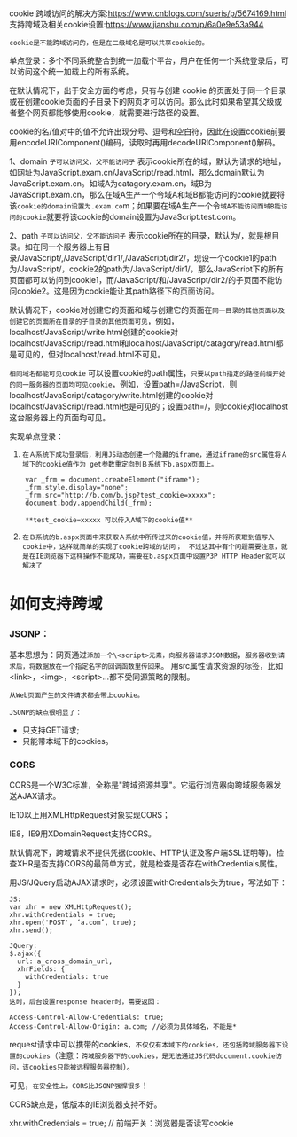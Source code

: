 

## 

cookie 跨域访问的解决方案:https://www.cnblogs.com/sueris/p/5674169.html
支持跨域及相关cookie设置:https://www.jianshu.com/p/6a0e9e53a944

`cookie是不能跨域访问的，但是在二级域名是可以共享cookie的。`

单点登录：多个不同系统整合到统一加载个平台，用户在任何一个系统登录后，可以访问这个统一加载上的所有系统。

在默认情况下，出于安全方面的考虑，只有与创建 cookie 的页面处于同一个目录或在创建cookie页面的子目录下的网页才可以访问。那么此时如果希望其父级或者整个网页都能够使用cookie，就需要进行路径的设置。

cookie的名/值对中的值不允许出现分号、逗号和空白符，因此在设置cookie前要用encodeURIComponent()编码，读取时再用decodeURIComponent()解码。

1、domain
`子可以访问父，父不能访问子`
表示cookie所在的域，默认为请求的地址，如网址为JavaScript.exam.cn/JavaScript/read.html，那么domain默认为JavaScript.exam.cn。如域A为catagory.exam.cn，域B为JavaScript.exam.cn，那么在域A生产一个令域A和域B都能访问的cookie就要将该`cookie的domain设置为.exam.co`m；如果要在域A生产一个令`域A不能访问而域B能访问的cookie`就要将该cookie的domain设置为JavaScript.test.com。

2、path
`子可以访问父，父不能访问子`
表示cookie所在的目录，默认为/，就是根目录。如在同一个服务器上有目录/JavaScript/,/JavaScript/dir1/,/JavaScript/dir2/，现设一个cookie1的path为/JavaScript/，cookie2的path为/JavaScript/dir1/，那么JavaScript下的所有页面都可以访问到cookie1，而/JavaScript/和/JavaScript/dir2/的子页面不能访问cookie2。这是因为cookie能让其path路径下的页面访问。

默认情况下，cookie对创建它的页面和域与创建它的页面在`同一目录的其他页面以及创建它的页面所在目录的子目录的其他页面可见`，例如，localhost/JavaScript/write.html创建的cookie对localhost/JavaScript/read.html和localhost/JavaScript/catagory/read.html都是可见的，但对localhost/read.html不可见。

`相同域名都能可见cookie`
可以设置cookie的path属性，`只要以path指定的路径前缀开始的同一服务器的页面均可见cookie`，例如，设置path=/JavaScript，则localhost/JavaScript/catagory/write.html创建的cookie对localhost/JavaScript/read.html也是可见的；设置path=/，则cookie对localhost这台服务器上的页面均可见。

实现单点登录：
1. `在Ａ系统下成功登录后，利用JS动态创建一个隐藏的iframe，通过iframe的src属性将Ａ域下的cookie值作为 get参数重定向到Ｂ系统下b.aspx页面上。`
```
    var _frm = document.createElement("iframe"); 
    _frm.style.display="none";  
    _frm.src="http://b.com/b.jsp?test_cookie=xxxxx";  
    document.body.appendChild(_frm); 

    **test_cookie=xxxxx 可以传入A域下的cookie值**
```  
2. `在Ｂ系统的b.aspx页面中来获取Ａ系统中所传过来的cookie值，并将所获取到值写入cookie中，这样就简单的实现了cookie跨域的访问；　不过这其中有个问题需要注意，就是在IE浏览器下这样操作不能成功，需要在b.aspx页面中设置P3P HTTP Header就可以解决了 `

# 如何支持跨域
### JSONP：
基本思想为：网页通过`添加一个\<script>元素，向服务器请求JSON数据`，`服务器收到请求后，将数据放在一个指定名字的回调函数里传回来`。
用src属性请求资源的标签，比如\<link>，\<img>，\<script>...都不受同源策略的限制。

`从Web页面产生的文件请求都会带上cookie。`

`JSONP的缺点很明显了：`
- 只支持GET请求;
- 只能带本域下的cookies。

### CORS

CORS是一个W3C标准，全称是"跨域资源共享"。它运行浏览器向跨域服务器发送AJAX请求。

IE10以上用XMLHttpRequest对象实现CORS；

IE8，IE9用XDomainRequest支持CORS。

默认情况下，跨域请求不提供凭据(cookie、HTTP认证及客户端SSL证明等)。检查XHR是否支持CORS的最简单方式，就是检查是否存在withCredentials属性。

用JS/JQuery启动AJAX请求时，必须设置withCredentials头为true，写法如下：
```
JS:
var xhr = new XMLHttpRequest();
xhr.withCredentials = true;
xhr.open('POST', ‘a.com’, true);
xhr.send();

JQuery:
$.ajax({
  url: a_cross_domain_url,
  xhrFields: {
    withCredentials: true
  }
});
这时，后台设置response header时，需要返回：

Access-Control-Allow-Credentials: true;
Access-Control-Allow-Origin: a.com; //必须为具体域名，不能是*

```
request请求中可以携带的cookies，`不仅仅有本域下的cookies，还包括跨域服务器下设置的cookies`（注意：`跨域服务器下的cookies，是无法通过JS代码document.cookie访问，该cookies只能被远程服务器控制`）。

可见，`在安全性上，CORS比JSONP强悍很多`！

CORS缺点是，低版本的IE浏览器支持不好。


xhr.withCredentials = true;  // 前端开关：浏览器是否读写cookie